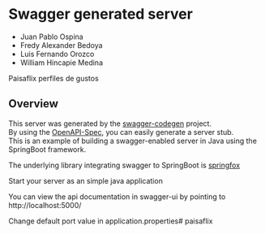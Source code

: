 # Swagger generated server

- Juan Pablo Ospina
- Fredy Alexander Bedoya
- Luis Fernando Orozco
- William Hincapie Medina
 
Paisaflix perfiles de gustos  


## Overview  
This server was generated by the [swagger-codegen](https://github.com/swagger-api/swagger-codegen) project.  
By using the [OpenAPI-Spec](https://github.com/swagger-api/swagger-core), you can easily generate a server stub.  
This is an example of building a swagger-enabled server in Java using the SpringBoot framework.  

The underlying library integrating swagger to SpringBoot is [springfox](https://github.com/springfox/springfox)  

Start your server as an simple java application  

You can view the api documentation in swagger-ui by pointing to  
http://localhost:5000/  

Change default port value in application.properties# paisaflix
